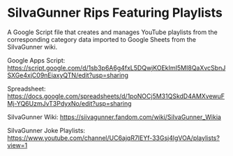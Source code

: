 # SiIvaGunner Rips Featuring Playlists

A Google Script file that creates and manages YouTube playlists from the corresponding category data imported to Google Sheets from the SiIvaGunner wiki.

Google Apps Script: https://script.google.com/d/1sb3p6A6g4fxL5DQwjKOEkImI5MI8QaXvcSbnJSXGe4xjC09nEiaxyQTN/edit?usp=sharing

Spreadsheet: https://docs.google.com/spreadsheets/d/1poNOCj5M31QSkdD4AMXvewuFMj-YQ6UzmJvT3PdyxNo/edit?usp=sharing

SiIvaGunner Wiki: https://siivagunner.fandom.com/wiki/SiIvaGunner_Wikia

SiIvaGunner Joke Playlists: https://www.youtube.com/channel/UC6ajqR7lEYf-33Gsj4lgVOA/playlists?view=1
